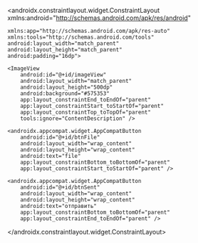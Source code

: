 
<?xml version="1.0" encoding="utf-8"?>
<androidx.constraintlayout.widget.ConstraintLayout xmlns:android="http://schemas.android.com/apk/res/android"

    xmlns:app="http://schemas.android.com/apk/res-auto"
    xmlns:tools="http://schemas.android.com/tools"
    android:layout_width="match_parent"
    android:layout_height="match_parent"
    android:padding="16dp">

    <ImageView
        android:id="@+id/imageView"
        android:layout_width="match_parent"
        android:layout_height="500dp"
        android:background="#575353"
        app:layout_constraintEnd_toEndOf="parent"
        app:layout_constraintStart_toStartOf="parent"
        app:layout_constraintTop_toTopOf="parent"
        tools:ignore="ContentDescription" />

    <androidx.appcompat.widget.AppCompatButton
        android:id="@+id/btnFile"
        android:layout_width="wrap_content"
        android:layout_height="wrap_content"
        android:text="file"
        app:layout_constraintBottom_toBottomOf="parent"
        app:layout_constraintStart_toStartOf="parent" />

    <androidx.appcompat.widget.AppCompatButton
        android:id="@+id/btnSent"
        android:layout_width="wrap_content"
        android:layout_height="wrap_content"
        android:text="отправить"
        app:layout_constraintBottom_toBottomOf="parent"
        app:layout_constraintEnd_toEndOf="parent" />

</androidx.constraintlayout.widget.ConstraintLayout>
